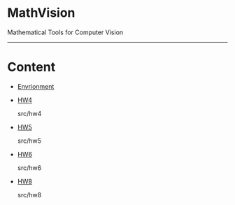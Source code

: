 # MathVision

Mathematical Tools for Computer Vision

---------------------------------------

# Content

- [Envrionment](#environment)
- [HW4](#HW4)

    src/hw4

- [HW5](#HW5)

    src/hw5

- [HW6](#HW6)

    src/hw6

- [HW8](#HW8)

    src/hw8










